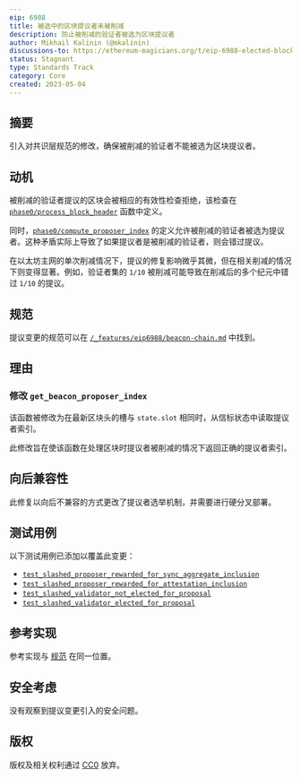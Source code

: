 ```yaml
---
eip: 6988
title: 被选中的区块提议者未被削减
description: 防止被削减的验证者被选为区块提议者
author: Mikhail Kalinin (@mkalinin)
discussions-to: https://ethereum-magicians.org/t/eip-6988-elected-block-proposer-has-not-been-slashed/14349
status: Stagnant
type: Standards Track
category: Core
created: 2023-05-04
---
```


## 摘要

引入对共识层规范的修改，确保被削减的验证者不能被选为区块提议者。

## 动机

被削减的验证者提议的区块会被相应的有效性检查拒绝，该检查在 [`phase0/process_block_header`](https://github.com/ethereum/consensus-specs/blob/3115d1140b23dd4c9c23fbd9e2428186cf816bde/specs/phase0/beacon-chain.md#block-header) 函数中定义。

同时，[`phase0/compute_proposer_index`](https://github.com/ethereum/consensus-specs/blob/3115d1140b23dd4c9c23fbd9e2428186cf816bde/specs/phase0/beacon-chain.md#compute_proposer_index) 的定义允许被削减的验证者被选为提议者。这种矛盾实际上导致了如果提议者是被削减的验证者，则会错过提议。

在以太坊主网的单次削减情况下，提议的修复影响微乎其微，但在相关削减的情况下则变得显著。例如，验证者集的 `1/10` 被削减可能导致在削减后的多个纪元中错过 `1/10` 的提议。

## 规范

提议变更的规范可以在 [`/_features/eip6988/beacon-chain.md`](https://github.com/ethereum/consensus-specs/blob/0ad3972725e7c22e8edf3bab2dd7730acbe3c272/specs/_features/eip6988/beacon-chain.md) 中找到。

## 理由

### 修改 `get_beacon_proposer_index`

该函数被修改为在最新区块头的槽与 `state.slot` 相同时，从信标状态中读取提议者索引。

此修改旨在使该函数在处理区块时提议者被削减的情况下返回正确的提议者索引。

## 向后兼容性

此修复以向后不兼容的方式更改了提议者选举机制，并需要进行硬分叉部署。

## 测试用例

以下测试用例已添加以覆盖此变更：

* [`test_slashed_proposer_rewarded_for_sync_aggregate_inclusion`](https://github.com/ethereum/consensus-specs/blob/0ad3972725e7c22e8edf3bab2dd7730acbe3c272/tests/core/pyspec/eth2spec/test/altair/block_processing/sync_aggregate/test_process_sync_aggregate.py#L712)
* [`test_slashed_proposer_rewarded_for_attestation_inclusion`](https://github.com/ethereum/consensus-specs/blob/0ad3972725e7c22e8edf3bab2dd7730acbe3c272/tests/core/pyspec/eth2spec/test/altair/block_processing/test_process_attestation.py#L17)
* [`test_slashed_validator_not_elected_for_proposal`](https://github.com/ethereum/consensus-specs/blob/0ad3972725e7c22e8edf3bab2dd7730acbe3c272/tests/core/pyspec/eth2spec/test/eip6988/unittests/validator/test_validator.py#L9)
* [`test_slashed_validator_elected_for_proposal`](https://github.com/ethereum/consensus-specs/blob/0ad3972725e7c22e8edf3bab2dd7730acbe3c272/tests/core/pyspec/eth2spec/test/phase0/unittests/validator/test_validator_unittest.py#L520)

## 参考实现

参考实现与 [规范](#specification) 在同一位置。

## 安全考虑

没有观察到提议变更引入的安全问题。

## 版权

版权及相关权利通过 [CC0](../LICENSE.md) 放弃。